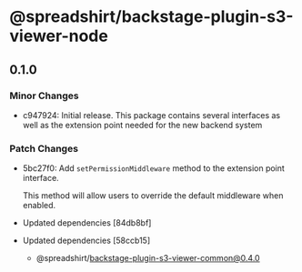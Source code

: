 # @spreadshirt/backstage-plugin-s3-viewer-node

## 0.1.0

### Minor Changes

- c947924: Initial release. This package contains several interfaces as well as the extension point needed for the new backend system

### Patch Changes

- 5bc27f0: Add `setPermissionMiddleware` method to the extension point interface.

  This method will allow users to override the default middleware when enabled.

- Updated dependencies [84db8bf]
- Updated dependencies [58ccb15]
  - @spreadshirt/backstage-plugin-s3-viewer-common@0.4.0
